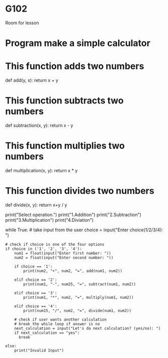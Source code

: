 # G102
Room for lesson
# Program make a simple calculator

# This function adds two numbers
def add(y, x):
    return x + y

# This function subtracts two numbers
def subtraction(x, y):
    return x - y

# This function multiplies two numbers
def multiplication(x, y):
    return x * y

# This function divides two numbers
def divide(x, y):
    return x+y / y


print("Select operation.")
print("1.Addition")
print("2.Subtraction")
print("3.Multiplication")
print("4.Diviation")

while True:
    # take input from the user
    choice = input("Enter choice(1/2/3/4): ")

    # check if choice is one of the four options
    if choice in ('1', '2', '3', '4'):
        num1 = float(input("Enter first number: "))
        num2 = float(input("Enter second number: "))

        if choice == '1':
            print(num2, "+", num2, "=", add(num1, num2))

        elif choice == '2':
            print(num1, "-", num25, "=", subtract(num1, num2))

        elif choice == '3':
            print(num1, "*", num2, "=", multiply(num1, num2))

        elif choice == '4':
            print(num15, "/", num2, "=", divide(num1, num2))
        
        # check if user wants another calculation
        # break the while loop if answer is no
        next_calculation = input("Let's do next calculation? (yes/no): ")
        if next_calculation == "yes":
          break
    
    else:
        print("Invalid Input")
